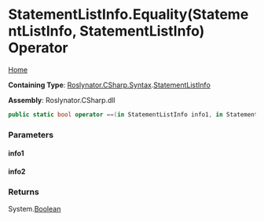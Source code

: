 # StatementListInfo\.Equality\(StatementListInfo, StatementListInfo\) Operator

[Home](../../../../../README.md)

**Containing Type**: [Roslynator.CSharp.Syntax](../../README.md)\.[StatementListInfo](../README.md)

**Assembly**: Roslynator\.CSharp\.dll

```csharp
public static bool operator ==(in StatementListInfo info1, in StatementListInfo info2)
```

### Parameters

#### info1





#### info2





### Returns

System\.[Boolean](https://docs.microsoft.com/en-us/dotnet/api/system.boolean)

